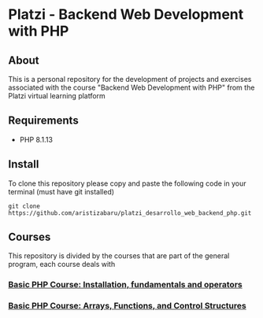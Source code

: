 # Platzi - Backend Web Development with PHP

## About

This is a personal repository for the development of projects and exercises associated with the course "Backend Web Development with PHP" from the Platzi virtual learning platform

## Requirements

- PHP 8.1.13

## Install

To clone this repository please copy and paste the following code in your terminal (must have git installed)

```
git clone https://github.com/aristizabaru/platzi_desarrollo_web_backend_php.git
```

## Courses

This repository is divided by the courses that are part of the general program, each course deals with

### [Basic PHP Course: Installation, fundamentals and operators](curso_basico_php)

### [Basic PHP Course: Arrays, Functions, and Control Structures](curso_basico_php_2)
